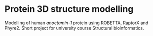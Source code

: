 # Protein 3D structure modelling
Modelling of human *anoctamin-1* protein using ROBETTA, RaptorX and Phyre2.
Short project for university course Structural bioinformatics.
